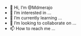 - 👋 Hi, I’m @Mdmerajo
- 👀 I’m interested in ...
- 🌱 I’m currently learning ...
- 💞️ I’m looking to collaborate on ...
- 📫 How to reach me ...

<!---
Mdmerajo/Mdmerajo is a ✨ special ✨ repository because its `README.md` (this file) appears on your GitHub profile.
You can click the Preview link to take a look at your changes.
--->
